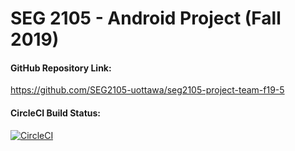 # SEG 2105 - Android Project (Fall 2019)


#### GitHub Repository Link:

https://github.com/SEG2105-uottawa/seg2105-project-team-f19-5

#### CircleCI Build Status:

[![CircleCI](https://circleci.com/gh/SEG2105-uottawa/seg2105-project-team-f19-5.svg?style=svg&circle-token=fa8576c9c01eb67a88929841760b681ea30820b3)](https://circleci.com/gh/SEG2105-uottawa/seg2105-project-team-f19-5)
